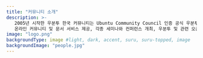 ```yaml
---
title: "커뮤니티 소개"
description: >-
   2005년 시작한 우분투 한국 커뮤니티는 Ubuntu Community Council 인증 공식 우분투 지역 커뮤니티 입니다.
   온라인 커뮤니티 및 문서 서비스 제공, 각종 세미나와 컨퍼런스 개최, 우분투 및 관련 오픈소스 기술에 대한 그룹 스터디와 연구/개발 및 프로젝트 등 다양한 활동을 하고 있습니다.
image: "logo.png"
backgroundType: image #light, dark, accent, suru, suru-topped, image
backgroundImage: "people.jpg"
---
```

